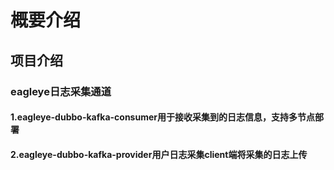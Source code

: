 # 概要介绍

## 项目介绍

### eagleye日志采集通道

#### 1.eagleye-dubbo-kafka-consumer用于接收采集到的日志信息，支持多节点部署
	
#### 2.eagleye-dubbo-kafka-provider用户日志采集client端将采集的日志上传